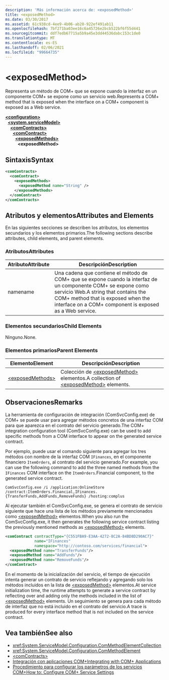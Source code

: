 ```yaml
---
description: 'Más información acerca de: <exposedMethod>'
title: <exposedMethod>
ms.date: 03/30/2017
ms.assetid: 61c938cd-4ee9-4b06-ab28-922ef491ab11
ms.openlocfilehash: 7bf271ba03ee16c6a45726e2bcb522bf6f55d441
ms.sourcegitcommit: ddf7edb67715a5b9a45e3dd44536dabc153c1de0
ms.translationtype: MT
ms.contentlocale: es-ES
ms.lasthandoff: 02/06/2021
ms.locfileid: "99664735"
---
```

# \<exposedMethod>

<span data-ttu-id="a7e8e-102">Representa un método de COM+ que se expone cuando la interfaz en un componente COM+ se expone como un servicio web.</span><span class="sxs-lookup"><span data-stu-id="a7e8e-102">Represents a COM+ method that is exposed when the interface on a COM+ component is exposed as a Web service.</span></span>  
  
[**\<configuration>**](../configuration-element.md)\
&nbsp;&nbsp;[**\<system.serviceModel>**](system-servicemodel.md)\
&nbsp;&nbsp;&nbsp;&nbsp;[**\<comContracts>**](comcontracts.md)\
&nbsp;&nbsp;&nbsp;&nbsp;&nbsp;&nbsp;[**\<comContract>**](comcontract.md)\
&nbsp;&nbsp;&nbsp;&nbsp;&nbsp;&nbsp;&nbsp;&nbsp;[**\<exposedMethods>**](exposedmethods.md)\
&nbsp;&nbsp;&nbsp;&nbsp;&nbsp;&nbsp;&nbsp;&nbsp;&nbsp;&nbsp;**\<exposedMethod>**  
  
## <a name="syntax"></a><span data-ttu-id="a7e8e-103">Sintaxis</span><span class="sxs-lookup"><span data-stu-id="a7e8e-103">Syntax</span></span>  
  
```xml  
<comContracts>
  <comContract>
    <exposedMethods>
      <exposedMethod name="String" />
    </exposedMethods>
  </comContract>
</comContracts>
```  
  
## <a name="attributes-and-elements"></a><span data-ttu-id="a7e8e-104">Atributos y elementos</span><span class="sxs-lookup"><span data-stu-id="a7e8e-104">Attributes and Elements</span></span>  

 <span data-ttu-id="a7e8e-105">En las siguientes secciones se describen los atributos, los elementos secundarios y los elementos primarios.</span><span class="sxs-lookup"><span data-stu-id="a7e8e-105">The following sections describe attributes, child elements, and parent elements.</span></span>  
  
### <a name="attributes"></a><span data-ttu-id="a7e8e-106">Atributos</span><span class="sxs-lookup"><span data-stu-id="a7e8e-106">Attributes</span></span>  
  
|<span data-ttu-id="a7e8e-107">Atributo</span><span class="sxs-lookup"><span data-stu-id="a7e8e-107">Attribute</span></span>|<span data-ttu-id="a7e8e-108">Descripción</span><span class="sxs-lookup"><span data-stu-id="a7e8e-108">Description</span></span>|  
|---------------|-----------------|  
|<span data-ttu-id="a7e8e-109">name</span><span class="sxs-lookup"><span data-stu-id="a7e8e-109">name</span></span>|<span data-ttu-id="a7e8e-110">Una cadena que contiene el método de COM+ que se expone cuando la interfaz de un componente COM+ se expone como servicio Web.</span><span class="sxs-lookup"><span data-stu-id="a7e8e-110">A string that contains the COM+ method that is exposed when the interface on a COM+ component is exposed as a Web service.</span></span>|  
  
### <a name="child-elements"></a><span data-ttu-id="a7e8e-111">Elementos secundarios</span><span class="sxs-lookup"><span data-stu-id="a7e8e-111">Child Elements</span></span>  

 <span data-ttu-id="a7e8e-112">Ninguno.</span><span class="sxs-lookup"><span data-stu-id="a7e8e-112">None.</span></span>  
  
### <a name="parent-elements"></a><span data-ttu-id="a7e8e-113">Elementos primarios</span><span class="sxs-lookup"><span data-stu-id="a7e8e-113">Parent Elements</span></span>  
  
|<span data-ttu-id="a7e8e-114">Elemento</span><span class="sxs-lookup"><span data-stu-id="a7e8e-114">Element</span></span>|<span data-ttu-id="a7e8e-115">Descripción</span><span class="sxs-lookup"><span data-stu-id="a7e8e-115">Description</span></span>|  
|-------------|-----------------|  
|[\<exposedMethods>](exposedmethods.md)|<span data-ttu-id="a7e8e-116">Colección de [\<exposedMethod>](exposedmethod.md) elementos.</span><span class="sxs-lookup"><span data-stu-id="a7e8e-116">A collection of [\<exposedMethod>](exposedmethod.md) elements.</span></span>|  
  
## <a name="remarks"></a><span data-ttu-id="a7e8e-117">Observaciones</span><span class="sxs-lookup"><span data-stu-id="a7e8e-117">Remarks</span></span>  

 <span data-ttu-id="a7e8e-118">La herramienta de configuración de integración (ComSvcConfig.exe) de COM+ se puede usar para agregar métodos concretos de una interfaz COM para que aparezca en el contrato del servicio generado.</span><span class="sxs-lookup"><span data-stu-id="a7e8e-118">The COM+ integration configuration tool (ComSvcConfig.exe) can be used to add specific methods from a COM interface to appear on the generated service contract.</span></span>  
  
 <span data-ttu-id="a7e8e-119">Por ejemplo, puede usar el comando siguiente para agregar los tres métodos con nombre de la interfaz COM `IFinances`, en el componente financiero `ItemOrders`, al contrato del servicio generado.</span><span class="sxs-lookup"><span data-stu-id="a7e8e-119">For example, you can use the following command to add the three named methods from the `IFinances` COM interface on the `ItemOrders`.Financial component, to the generated service contract.</span></span>  
  
 `ComSvcConfig.exe /i /application:OnlineStore /contract:ItemOrders.Financial,IFinances.{TransferFunds,AddFunds,RemoveFunds} /hosting:complus`  
  
 <span data-ttu-id="a7e8e-120">Al ejecutar también el ComSvcConfig.exe, se genera el contrato de servicio siguiente que hace una lista de los métodos previamente mencionados como [\<exposedMethod>](exposedmethod.md) elementos.</span><span class="sxs-lookup"><span data-stu-id="a7e8e-120">When you also run the ComSvcConfig.exe, it then generates the following service contract listing the previously mentioned methods as [\<exposedMethod>](exposedmethod.md) elements.</span></span>  
  
```xml  
<comContract contractType="{C551FBA9-E3AA-4272-8C2A-84BD8D290AC7}"
             name="IFinances"
             namespace="http://contoso.com/services/financial">
  <exposedMethod name="TransferFunds"/>
  <exposedMethod name="AddFunds"/>
  <exposedMethod name="RemoveFunds"/>
</comContract>
```  
  
 <span data-ttu-id="a7e8e-121">En el momento de la inicialización del servicio, el tiempo de ejecución intenta generar un contrato de servicio reflejando y agregando solo los métodos incluidos en la lista de [\<exposedMethod>](exposedmethod.md) elementos.</span><span class="sxs-lookup"><span data-stu-id="a7e8e-121">At service initialization time, the runtime attempts to generate a service contract by reflecting over and adding only the methods included in the list of [\<exposedMethod>](exposedmethod.md) elements.</span></span> <span data-ttu-id="a7e8e-122">Un seguimiento se genera para cada método de interfaz que no está incluido en el contrato del servicio.</span><span class="sxs-lookup"><span data-stu-id="a7e8e-122">A trace is produced for every interface method that is not included on the service contract.</span></span>  
  
## <a name="see-also"></a><span data-ttu-id="a7e8e-123">Vea también</span><span class="sxs-lookup"><span data-stu-id="a7e8e-123">See also</span></span>

- <xref:System.ServiceModel.Configuration.ComMethodElementCollection>
- <xref:System.ServiceModel.Configuration.ComMethodElement>
- [\<comContracts>](comcontracts.md)
- [<span data-ttu-id="a7e8e-124">Integración con aplicaciones COM+</span><span class="sxs-lookup"><span data-stu-id="a7e8e-124">Integrating with COM+ Applications</span></span>](../../../wcf/feature-details/integrating-with-com-plus-applications.md)
- [<span data-ttu-id="a7e8e-125">Procedimiento para configurar los parámetros de los servicios COM+</span><span class="sxs-lookup"><span data-stu-id="a7e8e-125">How to: Configure COM+ Service Settings</span></span>](../../../wcf/feature-details/how-to-configure-com-service-settings.md)
